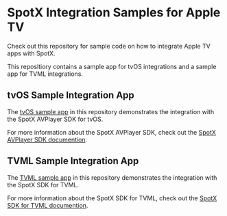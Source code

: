 # SpotX Integration Samples for Apple TV

Check out this repository for sample code on how to integrate Apple TV apps with SpotX.

This repositiory contains a sample app for tvOS integrations and a sample app for TVML integrations. 

## tvOS Sample Integration App

The [tvOS sample app](https://github.com/spotxmobile/spotx-sample-tvos/tree/master/tvos/SpotX-TVOS)
in this repository demonstrates the integration with the SpotX AVPlayer SDK for tvOS.

For more information about the SpotX AVPlayer SDK,
check out the [SpotX AVPlayer SDK documention](https://spotxmobile.github.io/tvos/avplayer-sdk/).

## TVML Sample Integration App

The [TVML sample app](https://github.com/spotxmobile/spotx-sample-tvos/tree/master/tvos/SpotX-TVML)
in this repository demonstrates the integration with the SpotX SDK for TVML.

For more information about the SpotX SDK for TVML,
check out the [SpotX SDK for TVML documention](https://spotxmobile.github.io/tvos/tvml-sdk/).
